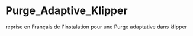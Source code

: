 # Purge_Adaptive_Klipper
reprise en Français de l'instalation pour une Purge adaptative dans klipper
